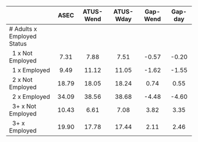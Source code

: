 
|                      |         ASEC |    ATUS-Wend |    ATUS-Wday |     Gap-Wend |      Gap-day |
| -------------------- | :----------: | :----------: | :----------: | :----------: | :----------: |
| # Adults x Employed Status |              |              |              |              |              |
| &nbsp;&nbsp;1 x Not Employed |         7.31 |         7.88 |         7.51 |        -0.57 |        -0.20 |
| &nbsp;&nbsp;1 x Employed |         9.49 |        11.12 |        11.05 |        -1.62 |        -1.55 |
| &nbsp;&nbsp;2 x Not Employed |        18.79 |        18.05 |        18.24 |         0.74 |         0.55 |
| &nbsp;&nbsp;2 x Employed |        34.09 |        38.56 |        38.68 |        -4.48 |        -4.60 |
| &nbsp;&nbsp;3+ x Not Employed |        10.43 |         6.61 |         7.08 |         3.82 |         3.35 |
| &nbsp;&nbsp;3+ x Employed |        19.90 |        17.78 |        17.44 |         2.11 |         2.46 |

